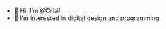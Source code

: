 - 👋 Hi, I’m @Crisil
- 👀 I’m interested in digital design and programming

<!---
Crisil/Crisil is a ✨ special ✨ repository because its `README.md` (this file) appears on your GitHub profile.
You can click the Preview link to take a look at your changes.
--->
